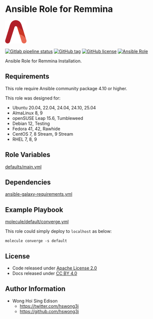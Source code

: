 # Ansible Role for Remmina

<a href="https://alvistack.com" title="AlviStack" target="_blank"><img src="/alvistack.svg" height="75" alt="AlviStack"></a>

[![Gitlab pipeline status](https://img.shields.io/gitlab/pipeline/alvistack/ansible-role-remmina/master)](https://gitlab.com/alvistack/ansible-role-remmina/-/pipelines)
[![GitHub tag](https://img.shields.io/github/tag/alvistack/ansible-role-remmina.svg)](https://github.com/alvistack/ansible-role-remmina/tags)
[![GitHub license](https://img.shields.io/github/license/alvistack/ansible-role-remmina.svg)](https://github.com/alvistack/ansible-role-remmina/blob/master/LICENSE)
[![Ansible Role](https://img.shields.io/badge/galaxy-alvistack.remmina-blue.svg)](https://galaxy.ansible.com/alvistack/remmina)

Ansible Role for Remmina Installation.

## Requirements

This role require Ansible community package 4.10 or higher.

This role was designed for:

- Ubuntu 20.04, 22.04, 24.04, 24.10, 25.04
- AlmaLinux 8, 9
- openSUSE Leap 15.6, Tumbleweed
- Debian 12, Testing
- Fedora 41, 42, Rawhide
- CentOS 7, 8 Stream, 9 Stream
- RHEL 7, 8, 9

## Role Variables

[defaults/main.yml](defaults/main.yml)

## Dependencies

[ansible-galaxy-requirements.yml](ansible-galaxy-requirements.yml)

## Example Playbook

[molecule/default/converge.yml](molecule/default/converge.yml)

This role could simply deploy to `localhost` as below:

    molecule converge -s default

## License

- Code released under [Apache License 2.0](LICENSE)
- Docs released under [CC BY 4.0](http://creativecommons.org/licenses/by/4.0/)

## Author Information

- Wong Hoi Sing Edison
  - <https://twitter.com/hswong3i>
  - <https://github.com/hswong3i>
